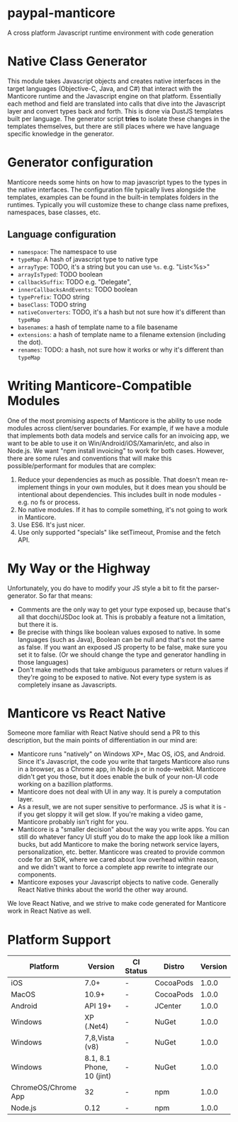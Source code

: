 paypal-manticore
================

A cross platform Javascript runtime environment with code generation

Native Class Generator
======================
This module takes Javascript objects and creates native interfaces in the target languages
(Objective-C, Java, and C#) that interact with the Manticore runtime and the Javascript engine on that platform.
Essentially each method and field are translated into calls that dive into the Javascript layer and convert types
back and forth. This is done via DustJS templates built per language. The generator script **tries** to
isolate these changes in the templates themselves, but there are still places where we have language specific
knowledge in the generator.

Generator configuration
=======================
Manticore needs some hints on how to map javascript types to the types in the native interfaces. The configuration
file typically lives alongside the templates, examples can be found in the built-in templates folders in the runtimes.
Typically you will customize these to change class name prefixes, namespaces, base classes, etc.

Language configuration
----------------------
* `namespace`: The namespace to use
* `typeMap`: A hash of javascript type to native type
* `arrayType`: TODO, it's a string but you can use `%s`. e.g. "List<%s>"
* `arrayIsTyped`: TODO boolean
* `callbackSuffix`: TODO e.g. "Delegate",
* `innerCallbacksAndEvents`: TODO boolean
* `typePrefix`: TODO string
* `baseClass`: TODO string
* `nativeConverters`: TODO, it's a hash but not sure how it's different than `typeMap`
* `basenames`: a hash of template name to a file basename
* `extensions`: a hash of template name to a filename extension (including the dot).
* `renames`: TODO: a hash, not sure how it works or why it's different than `typeMap`

Writing Manticore-Compatible Modules
====================================
One of the most promising aspects of Manticore is the ability to use node modules across client/server boundaries. For
example, if we have a module that implements both data models and service calls for an invoicing app, we want to be able to
use it on Win/Android/iOS/Xamarin/etc, and also in Node.js. We want "npm install invoicing" to work for
both cases. However, there are some rules and conventions that will make this possible/performant for modules that are complex:

1. Reduce your dependencies as much as possible. That doesn't mean re-implement things in your own modules, but it does
mean you should be intentional about dependencies. This includes built in node modules - e.g. no fs or process.
2. No native modules. If it has to compile something, it's not going to work in Manticore.
3. Use ES6. It's just nicer.
4. Use only supported "specials" like setTimeout, Promise and the fetch API.

My Way or the Highway
=====================
Unfortunately, you do have to modify your JS style a bit to fit the parser-generator. So far that means:

* Comments are the only way to get your type exposed up, because that's all that docchi/JSDoc look at. This is
probably a feature not a limitation, but there it is.
* Be precise with things like boolean values exposed to native. In some languages (such as Java),
Boolean can be null and that's not the same as false. If you want an exposed JS property to be false, make
sure you set it to false. (Or we should change the type and generator handling in those languages)
* Don't make methods that take ambiguous parameters or return values if they're going to be exposed to
native. Not every type system is as completely insane as Javascripts.

Manticore vs React Native
=========================

Someone more familiar with React Native should send a PR to this description, but
the main points of differentiation in our mind are:

* Manticore runs "natively" on Windows XP+, Mac OS, iOS, and Android. Since it's Javascript,
the code you write that targets Manticore also runs in a browser, as a Chrome app,
in Node.js or in node-webkit. Manticore didn't get you those, but it does enable
the bulk of your non-UI code working on a bazillion platforms.
* Manticore does not deal with UI in any way. It is purely a computation layer.
* As a result, we are not super sensitive to performance. JS is what it is - if you get sloppy
it will get slow. If you're making a video game, Manticore probably isn't right for you.
* Manticore is a "smaller decision" about the way you write apps. You can still do
whatever fancy UI stuff you do to make the app look like a million bucks, but add Manticore
to make the boring network service layers, personalization, etc. better. Manticore was created
to provide common code for an SDK, where we cared about low overhead within reason, and we
didn't want to force a complete app rewrite to integrate our components.
* Manticore exposes your Javascript objects to native code. Generally React Native thinks
about the world the other way around.

We love React Native, and we strive to make code generated for Manticore work in React Native
as well.

Platform Support
================

Platform | Version | CI Status | Distro | Version
-------- | ------- |------ | ------ | -------
iOS      | 7.0+ | - | CocoaPods | 1.0.0
MacOS    | 10.9+ | - | CocoaPods | 1.0.0
Android  | API 19+ | - | JCenter | 1.0.0
Windows  | XP (.Net4) | - | NuGet | 1.0.0
Windows  | 7,8,Vista (v8) | - | NuGet | 1.0.0
Windows  | 8.1, 8.1 Phone, 10 (jint) | - | NuGet | 1.0.0
ChromeOS/Chrome App | 32 | - | npm | 1.0.0
Node.js | 0.12 | - | npm | 1.0.0
